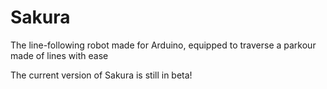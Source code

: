 # Sakura
The line-following robot made for Arduino, equipped to traverse a parkour made of lines with ease

The current version of Sakura is still in beta!
